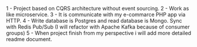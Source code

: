 1 - Project based on CQRS architecture without event sourcing.
2 - Work as like microservice.
3 - It is communicate with my e-commarce PHP app via HTTP.
4 - Write database is Postgres and read database is Mongo. Sync with Redis Pub/Sub (I will refactor with Apache Kafka because of consumer groups)
5 - When project finish from my perspective i will add more detailed readme document.